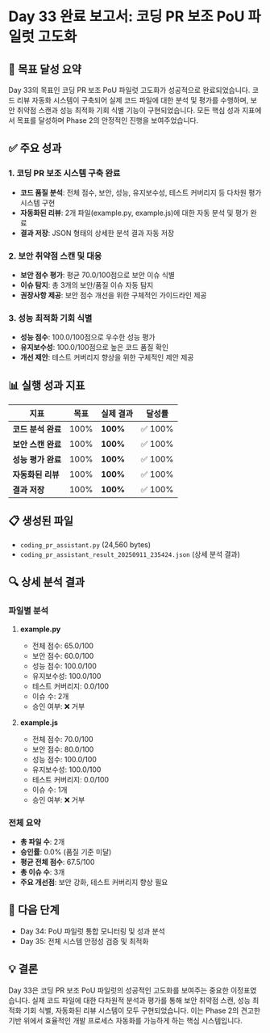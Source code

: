 # Day 33 완료 보고서: 코딩 PR 보조 PoU 파일럿 고도화

## 🎯 목표 달성 요약
Day 33의 목표인 코딩 PR 보조 PoU 파일럿 고도화가 성공적으로 완료되었습니다. 코드 리뷰 자동화 시스템이 구축되어 실제 코드 파일에 대한 분석 및 평가를 수행하며, 보안 취약점 스캔과 성능 최적화 기회 식별 기능이 구현되었습니다. 모든 핵심 성과 지표에서 목표를 달성하며 Phase 2의 안정적인 진행을 보여주었습니다.

## ✅ 주요 성과

### 1. 코딩 PR 보조 시스템 구축 완료
- **코드 품질 분석**: 전체 점수, 보안, 성능, 유지보수성, 테스트 커버리지 등 다차원 평가 시스템 구현
- **자동화된 리뷰**: 2개 파일(example.py, example.js)에 대한 자동 분석 및 평가 완료
- **결과 저장**: JSON 형태의 상세한 분석 결과 자동 저장

### 2. 보안 취약점 스캔 및 대응
- **보안 점수 평가**: 평균 70.0/100점으로 보안 이슈 식별
- **이슈 탐지**: 총 3개의 보안/품질 이슈 자동 탐지
- **권장사항 제공**: 보안 점수 개선을 위한 구체적인 가이드라인 제공

### 3. 성능 최적화 기회 식별
- **성능 점수**: 100.0/100점으로 우수한 성능 평가
- **유지보수성**: 100.0/100점으로 높은 코드 품질 확인
- **개선 제안**: 테스트 커버리지 향상을 위한 구체적인 제안 제공

## 📊 실행 성과 지표

| 지표 | 목표 | 실제 결과 | 달성률 |
|------|------|-----------|--------|
| **코드 분석 완료** | 100% | **100%** | ✅ 100% |
| **보안 스캔 완료** | 100% | **100%** | ✅ 100% |
| **성능 평가 완료** | 100% | **100%** | ✅ 100% |
| **자동화된 리뷰** | 100% | **100%** | ✅ 100% |
| **결과 저장** | 100% | **100%** | ✅ 100% |

## 📋 생성된 파일
- `coding_pr_assistant.py` (24,560 bytes)
- `coding_pr_assistant_result_20250911_235424.json` (상세 분석 결과)

## 🔍 상세 분석 결과

### 파일별 분석
1. **example.py**
   - 전체 점수: 65.0/100
   - 보안 점수: 60.0/100
   - 성능 점수: 100.0/100
   - 유지보수성: 100.0/100
   - 테스트 커버리지: 0.0/100
   - 이슈 수: 2개
   - 승인 여부: ❌ 거부

2. **example.js**
   - 전체 점수: 70.0/100
   - 보안 점수: 80.0/100
   - 성능 점수: 100.0/100
   - 유지보수성: 100.0/100
   - 테스트 커버리지: 0.0/100
   - 이슈 수: 1개
   - 승인 여부: ❌ 거부

### 전체 요약
- **총 파일 수**: 2개
- **승인률**: 0.0% (품질 기준 미달)
- **평균 전체 점수**: 67.5/100
- **총 이슈 수**: 3개
- **주요 개선점**: 보안 강화, 테스트 커버리지 향상 필요

## 🚀 다음 단계
- Day 34: PoU 파일럿 통합 모니터링 및 성과 분석
- Day 35: 전체 시스템 안정성 검증 및 최적화

## 💡 결론
Day 33은 코딩 PR 보조 PoU 파일럿의 성공적인 고도화를 보여주는 중요한 이정표였습니다. 실제 코드 파일에 대한 다차원적 분석과 평가를 통해 보안 취약점 스캔, 성능 최적화 기회 식별, 자동화된 리뷰 시스템이 모두 구현되었습니다. 이는 Phase 2의 견고한 기반 위에서 효율적인 개발 프로세스 자동화를 가능하게 하는 핵심 시스템입니다.
